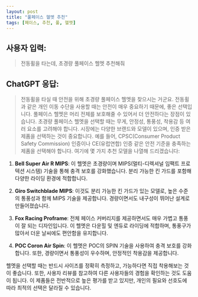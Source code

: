 ```yaml
---
layout: post
title: "풀페이스 헬멧 추천"
tags: [페이스, 추천, 풀, 헬멧]
---
```


## 사용자 입력:
> 전동휠을 타는데, 초경량 풀페이스 헬멧 추천해줘

## ChatGPT 응답:
> 전동휠을 타실 때 안전을 위해 초경량 풀페이스 헬멧을 찾으시는 거군요. 전동휠과 같은 개인 이동 수단을 사용할 때는 안전이 매우 중요하기 때문에, 좋은 선택입니다. 풀페이스 헬멧은 머리 전체를 보호해줄 수 있어서 더 안전하다는 장점이 있습니다. 초경량 풀페이스 헬멧을 선택할 때는 무게, 안정성, 통풍성, 착용감 등 여러 요소를 고려해야 합니다. 시장에는 다양한 브랜드와 모델이 있으며, 인증 받은 제품을 선택하는 것이 중요합니다. 예를 들어, CPSC(Consumer Product Safety Commission) 인증이나 CE(유럽연합) 인증 같은 안전 기준을 충족하는 제품을 선택해야 합니다. 여기에 몇 가지 추천 모델을 나열해 드리겠습니다:

1. **Bell Super Air R MIPS**: 이 헬멧은 초경량이며 MIPS(멀티-디렉셔널 임팩트 프로텍션 시스템) 기술을 통해 충격 보호를 강화했습니다. 분리 가능한 킨 가드를 포함해 다양한 라이딩 환경에 적합합니다.

2. **Giro Switchblade MIPS**: 이것도 분리 가능한 킨 가드가 있는 모델로, 높은 수준의 통풍성과 함께 MIPS 기술을 제공합니다. 경량이면서도 내구성이 뛰어난 설계로 만들어졌습니다.

3. **Fox Racing Proframe**: 전체 페이스 커버리지를 제공하면서도 매우 가볍고 통풍이 잘 되는 디자인입니다. 이 헬멧은 다운힐 및 엔듀로 라이딩에 적합하며, 통풍구가 많아서 더운 날씨에도 편안함을 유지합니다.

4. **POC Coron Air Spin**: 이 헬멧은 POC의 SPIN 기술을 사용하여 충격 보호를 강화합니다. 또한, 경량이면서 통풍성이 우수하며, 안정적인 착용감을 제공합니다.

헬멧을 선택할 때는 반드시 사이즈를 정확히 측정하고, 가능하다면 직접 착용해보는 것이 좋습니다. 또한, 사용자 리뷰를 참고하여 다른 사용자들의 경험을 확인하는 것도 도움이 됩니다. 이 제품들은 전반적으로 높은 평가를 받고 있지만, 개인의 필요와 선호도에 따라 최적의 선택은 달라질 수 있습니다.


